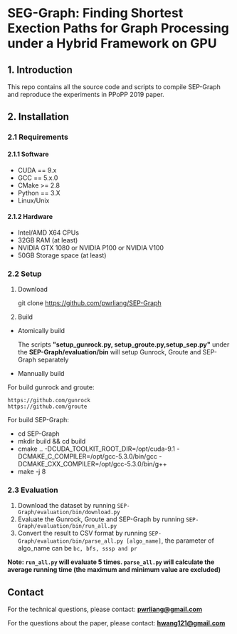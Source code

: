 # SEG-Graph: Finding Shortest Exection Paths for Graph Processing under a Hybrid Framework on GPU #

## 1. Introduction ##
This repo contains all the source code and scripts to compile SEP-Graph and reproduce the experiments in
PPoPP 2019 paper.

## 2. Installation ##

### 2.1 Requirements ###

#### 2.1.1 Software ####
* CUDA == 9.x
* GCC == 5.x.0
* CMake >= 2.8
* Python == 3.X
* Linux/Unix

#### 2.1.2 Hardware ####

* Intel/AMD X64 CPUs
* 32GB RAM (at least)
* NVIDIA GTX 1080 or NVIDIA P100 or NVIDIA V100
* 50GB Storage space (at least)

### 2.2 Setup ###
1. Download

    git clone https://github.com/pwrliang/SEP-Graph
    
2. Build
* Atomically build
  
  The scripts **"setup_gunrock.py, setup_groute.py,setup_sep.py"** under the
   **SEP-Graph/evaluation/bin** will setup Gunrock, Groute and SEP-Graph separately

* Mannually build

For build gunrock and groute:

    https://github.com/gunrock
    https://github.com/groute

For build SEP-Graph:
  - cd SEP-Graph
  - mkdir build && cd build
  - cmake .. -DCUDA_TOOLKIT_ROOT_DIR=/opt/cuda-9.1 -DCMAKE_C_COMPILER=/opt/gcc-5.3.0/bin/gcc -DCMAKE_CXX_COMPILER=/opt/gcc-5.3.0/bin/g++
  - make -j 8

### 2.3 Evaluation ###
1. Download the dataset by running `SEP-Graph/evaluation/bin/download.py`
2. Evaluate the Gunrock, Groute and SEP-Graph by running `SEP-Graph/evaluation/bin/run_all.py`
3. Convert the result to CSV format by running `SEP-Graph/evaluation/bin/parse_all.py [algo_name]`, the parameter of algo_name can be `bc, bfs, sssp and pr`

**Note: `run_all.py` will evaluate 5 times. `parse_all.py` will calculate the average running time (the maximum and minimum value are excluded)** 

## Contact ##

For the technical questions, please contact: **pwrliang@gmail.com**
 
For the questions about the paper, please contact: **hwang121@gmail.com**
